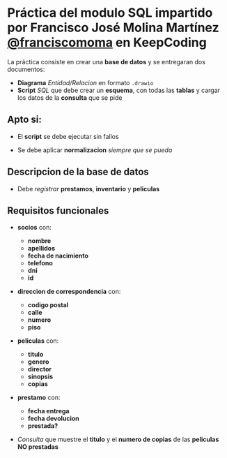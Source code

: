 # Práctica del modulo SQL impartido por Francisco José Molina Martínez [**@franciscomoma**](https://github.com/franciscomoma) en KeepCoding

La práctica consiste en crear una **base de datos** y se entregaran dos documentos:

- **Diagrama** _Entidad/Relacion_ en formato `.drawio`
- **Script** _SQL_ que debe crear un **esquema**, con todas las **tablas** y cargar los datos de la **consulta** que se pide

## Apto si:

- El **script** se debe ejecutar sin fallos

- Se debe aplicar **normalizacion** _siempre que se pueda_

## Descripcion de la base de datos

- Debe _registrar_ **prestamos**, **inventario** y **peliculas**

## Requisitos funcionales

- **socios** con:

  - **nombre**
  - **apellidos**
  - **fecha de nacimiento**
  - **telefono**
  - **dni**
  - **id**

- **direccion de correspondencia** con:

  - **codigo postal**
  - **calle**
  - **numero**
  - **piso**

- **peliculas** con:

  - **titulo**
  - **genero**
  - **director**
  - **sinopsis**
  - **copias**

- **prestamo** con:

  - **fecha entrega**
  - **fecha devolucion**
  - **prestada?**

- _Consulta_ que muestre el **titulo** y el **numero de copias** de las **peliculas NO prestadas**
